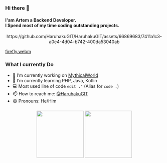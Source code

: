### Hi there 👋

<h4>I'am Artem a Backend Developer.<br>I Spend most of my time coding outstanding projects.</h4>

<div align="center">
  https://github.com/HaruhakuGIT/HaruhakuGIT/assets/66869683/7411a1c3-a0e4-4d04-b742-400da53040ab
</div>

[firefly.webm](https://github.com/HaruhakuGIT/HaruhakuGIT/assets/66869683/a32fae6b-1f4f-4ccf-8b3d-0c415200c7fb)

### What I currently Do

- 🔭 I’m currently working on [MythicalWorld](https://mythicalworld.su)
- 🌱 I’m currently learning PHP, Java, Kotlin
- 💻 Most used line of code `edit ."` (Alias for `code .`)
- 📫 How to reach me: [@HaruhakuGIT](https://discord.com/users/856967549635002388)
- 😄 Pronouns: He/Him

###

<div align="center">
  <img src="https://github-readme-stats.vercel.app/api?username=HaruhakuGIT&show_icons=true&theme=midnight-purple" height="150">
  <img src="https://github-readme-stats.vercel.app/api/top-langs/?username=HaruhakuGIT&theme=midnight-purple&layout=compact&langs_count=5&order=2" height="150">
</div>

###
